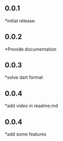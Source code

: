 ## 0.0.1

*initial release.

## 0.0.2

*Provide documentation

## 0.0.3

*solve dart format

## 0.0.4

*add video in readme.md

## 0.0.4

*add some features
